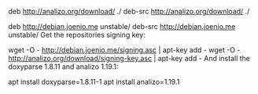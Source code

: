 deb http://analizo.org/download/ ./
deb-src http://analizo.org/download/ ./

deb http://debian.joenio.me unstable/
deb-src http://debian.joenio.me unstable/
Get the repositories signing key:

wget -O - http://debian.joenio.me/signing.asc | apt-key add -
wget -O - http://analizo.org/download/signing-key.asc | apt-key add -
And install the doxyparse 1.8.11 and analizo 1.19.1:

apt install doxyparse=1.8.11-1
apt install analizo=1.19.1
